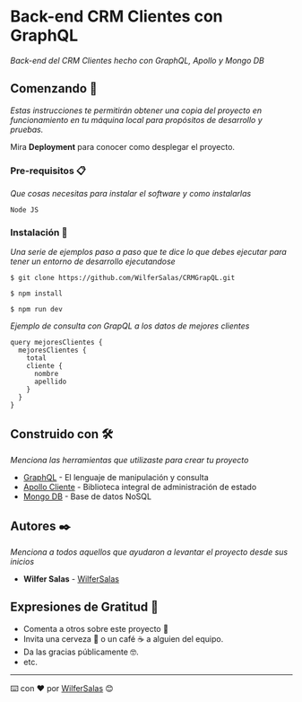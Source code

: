 # Back-end CRM Clientes con GraphQL

_Back-end del CRM Clientes hecho con GraphQL, Apollo y Mongo DB_

## Comenzando 🚀

_Estas instrucciones te permitirán obtener una copia del proyecto en funcionamiento en tu máquina local para propósitos de desarrollo y pruebas._

Mira **Deployment** para conocer como desplegar el proyecto.


### Pre-requisitos 📋

_Que cosas necesitas para instalar el software y como instalarlas_

```
Node JS
```

### Instalación 🔧

_Una serie de ejemplos paso a paso que te dice lo que debes ejecutar para tener un entorno de desarrollo ejecutandose_

```
$ git clone https://github.com/WilferSalas/CRMGrapQL.git
```

```
$ npm install
```

```
$ npm run dev
```

_Ejemplo de consulta con GrapQL a los datos de mejores clientes_

```
query mejoresClientes {
  mejoresClientes {
    total
    cliente {
      nombre
      apellido
    }
  }
}
```

## Construido con 🛠️

_Menciona las herramientas que utilizaste para crear tu proyecto_

* [GraphQL](https://graphql.org/) - El lenguaje de manipulación y consulta
* [Apollo Cliente](https://www.apollographql.com/) - Biblioteca integral de administración de estado 
* [Mongo DB](https://www.mongodb.com/) - Base de datos NoSQL

## Autores ✒️

_Menciona a todos aquellos que ayudaron a levantar el proyecto desde sus inicios_

* **Wilfer Salas** - [WilferSalas](https://github.com/WilferSalas)

## Expresiones de Gratitud 🎁

* Comenta a otros sobre este proyecto 📢
* Invita una cerveza 🍺 o un café ☕ a alguien del equipo. 
* Da las gracias públicamente 🤓.
* etc.



---
⌨️ con ❤️ por [WilferSalas](https://github.com/WilferSalas) 😊
